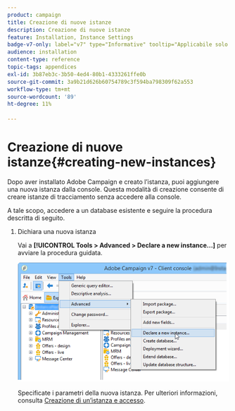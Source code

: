 ```yaml
---
product: campaign
title: Creazione di nuove istanze
description: Creazione di nuove istanze
feature: Installation, Instance Settings
badge-v7-only: label="v7" type="Informative" tooltip="Applicabile solo a Campaign Classic v7"
audience: installation
content-type: reference
topic-tags: appendices
exl-id: 3b87eb3c-3b50-4ed4-80b1-4333261ffe0b
source-git-commit: 3a9b21d626b60754789c3f594ba798309f62a553
workflow-type: tm+mt
source-wordcount: '89'
ht-degree: 11%

---
```


# Creazione di nuove istanze{#creating-new-instances}



Dopo aver installato Adobe Campaign e creato l’istanza, puoi aggiungere una nuova istanza dalla console. Questa modalità di creazione consente di creare istanze di tracciamento senza accedere alla console.

A tale scopo, accedere a un database esistente e seguire la procedura descritta di seguito.

1. Dichiara una nuova istanza

   Vai a **[!UICONTROL Tools > Advanced > Declare a new instance...]** per avviare la procedura guidata.

   ![](assets/s_ncs_install_declare_instance_menu.png)

   Specificate i parametri della nuova istanza. Per ulteriori informazioni, consulta [Creazione di un’istanza e accesso](../../installation/using/creating-an-instance-and-logging-on.md).
